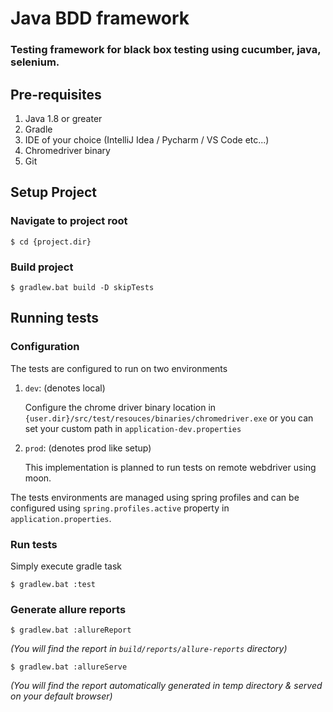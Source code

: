 # Java BDD framework

### Testing framework for black box testing using cucumber, java, selenium.

## Pre-requisites

1. Java 1.8 or greater
2. Gradle
3. IDE of your choice (IntelliJ Idea / Pycharm / VS Code etc...)
4. Chromedriver binary
5. Git

## Setup Project

### Navigate to project root

    $ cd {project.dir}

### Build project

    $ gradlew.bat build -D skipTests

## Running tests

### Configuration

The tests are configured to run on two environments

1. `dev`:  (denotes local)

   Configure the chrome driver binary location in `{user.dir}/src/test/resouces/binaries/chromedriver.exe`
   or you can set your custom path in `application-dev.properties`

2. `prod`: (denotes prod like setup)

   This implementation is planned to run tests on remote webdriver using moon.

The tests environments are managed using spring profiles and can be configured using
`spring.profiles.active` property in `application.properties`.

### Run tests

Simply execute gradle task

    $ gradlew.bat :test

### Generate allure reports

    $ gradlew.bat :allureReport

_(You will find the report in `build/reports/allure-reports` directory)_

    $ gradlew.bat :allureServe

_(You will find the report automatically generated in temp directory & served on your default browser)_